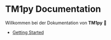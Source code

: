 # TM1py Documentation

Willkommen bei der Dokumentation von **TM1py** 🚀

- [Getting Started](getting-started.md)
<!-- - [API Reference](reference/index.md) -->
